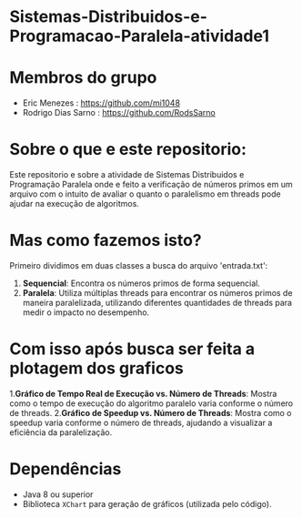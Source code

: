 # Sistemas-Distribuidos-e-Programacao-Paralela-atividade1

# Membros do grupo

- Eric Menezes : https://github.com/mi1048
- Rodrigo Dias Sarno : https://github.com/RodsSarno

# Sobre o que e este repositorio:
Este repositorio e sobre a atividade de Sistemas Distribuidos e Programação Paralela onde e feito a verificação de números primos em um arquivo com o intuito de avaliar o quanto o paralelismo em threads pode ajudar na execução de algoritmos.

# Mas como fazemos isto?

Primeiro dividimos em duas classes a busca do arquivo 'entrada.txt':

1. **Sequencial**: Encontra os números primos de forma sequencial.
2. **Paralela**: Utiliza múltiplas threads para encontrar os números primos de maneira paralelizada, utilizando diferentes quantidades de threads para medir o impacto no desempenho.

# Com isso após busca ser feita a plotagem dos graficos

1.**Gráfico de Tempo Real de Execução vs. Número de Threads**: Mostra como o tempo de execução do algoritmo paralelo varia conforme o número de threads.
2.**Gráfico de Speedup vs. Número de Threads**: Mostra como o speedup varia conforme o número de threads, ajudando a visualizar a eficiência da paralelização.

# Dependências

- Java 8 ou superior
- Biblioteca `XChart` para geração de gráficos (utilizada pelo código).

